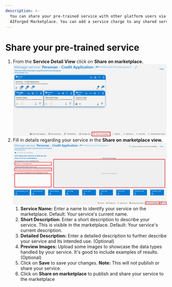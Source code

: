 ```yaml
---
description: >-
  You can share your pre-trained service with other platform users via the
  AIForged Marketplace. You can add a service charge to any shared service.
---
```


# Share your pre-trained service

1. From the **Service Detail View** click on **Share on marketplace.**\
   ****<img src="../.gitbook/assets/image (37).png" alt="" data-size="original">****
2. Fill in details regarding your service in the **Share on marketplace view.**\
   ****![](<../.gitbook/assets/image (66).png>)****
   1. **Service Name:** Enter a name to identify your service on the marketplace. Default: Your service's current name.
   2. **Short Description:** Enter a short description to describe your service. This is visible in the marketplace. Default: Your service's current description.
   3. **Detailed Description:** Enter a detailed description to further describe your service and its intended use. (Optional)
   4. **Preview Images:** Upload some images to showcase the data types handled by your service. It's good to include examples of results. (Optional)
   5. Click on **Save** to save your changes. **Note:** This will not publish or share your service.
   6. Click on **Share on marketplace** to publish and share your service to the marketplace
